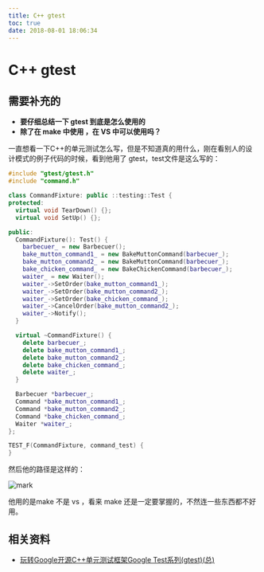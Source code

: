 ```yaml
---
title: C++ gtest
toc: true
date: 2018-08-01 18:06:34
---
```

# C++ gtest




## 需要补充的

- **要仔细总结一下 gtest 到底是怎么使用的**
- **除了在 make 中使用 ，在 VS 中可以使用吗？**



一直想看一下C++的单元测试怎么写，但是不知道真的用什么，刚在看别人的设计模式的例子代码的时候，看到他用了 gtest，test文件是这么写的：



```cpp
#include "gtest/gtest.h"
#include "command.h"

class CommandFixture: public ::testing::Test {
protected:
  virtual void TearDown() {};
  virtual void SetUp() {};

public:
  CommandFixture(): Test() {
    barbecuer_ = new Barbecuer();
    bake_mutton_command1_ = new BakeMuttonCommand(barbecuer_);
    bake_mutton_command2_ = new BakeMuttonCommand(barbecuer_);
    bake_chicken_command_ = new BakeChickenCommand(barbecuer_);
    waiter_ = new Waiter();
    waiter_->SetOrder(bake_mutton_command1_);
    waiter_->SetOrder(bake_mutton_command2_);
    waiter_->SetOrder(bake_chicken_command_);
    waiter_->CancelOrder(bake_mutton_command2_);
    waiter_->Notify();
  }

  virtual ~CommandFixture() {
    delete barbecuer_;
    delete bake_mutton_command1_;
    delete bake_mutton_command2_;
    delete bake_chicken_command_;
    delete waiter_;
  }

  Barbecuer *barbecuer_;
  Command *bake_mutton_command1_;
  Command *bake_mutton_command2_;
  Command *bake_chicken_command_;
  Waiter *waiter_;
};

TEST_F(CommandFixture, command_test) {
}
```

然后他的路径是这样的：


![mark](http://pacdb2bfr.bkt.clouddn.com/blog/image/180727/7h21C6mc6c.png?imageslim)

他用的是make 不是 vs ，看来 make 还是一定要掌握的，不然连一些东西都不好用。



## 相关资料

- [玩转Google开源C++单元测试框架Google Test系列(gtest)(总)](https://www.cnblogs.com/coderzh/archive/2009/04/06/1426755.html)
